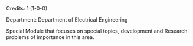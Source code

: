 Credits: 1 (1-0-0)

Department: Department of Electrical Engineering

Special Module that focuses on special topics, development and Research problems of importance in this area.